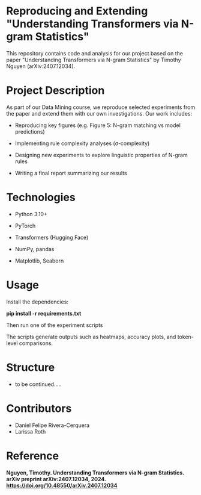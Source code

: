 # Reproducing and Extending "Understanding Transformers via N-gram Statistics"
This repository contains code and analysis for our project based on the paper
"Understanding Transformers via N-gram Statistics" by Timothy Nguyen
(arXiv:2407.12034).

# Project Description
As part of our Data Mining course, we reproduce selected experiments from the paper and extend them with our own investigations. Our work includes:

- Reproducing key figures (e.g. Figure 5: N-gram matching vs model predictions)

- Implementing rule complexity analyses (σ-complexity)

- Designing new experiments to explore linguistic properties of N-gram rules

- Writing a final report summarizing our results

# Technologies
* Python 3.10+

* PyTorch

* Transformers (Hugging Face)

* NumPy, pandas

* Matplotlib, Seaborn

# Usage
Install the dependencies:

**pip install -r requirements.txt**

Then run one of the experiment scripts

The scripts generate outputs such as heatmaps, accuracy plots, and token-level comparisons.

# Structure
- to be continued.....

# Contributors
* Daniel Felipe Rivera-Cerquera
* Larissa Roth

# Reference
**Nguyen, Timothy. Understanding Transformers via N-gram Statistics. arXiv preprint arXiv:2407.12034, 2024.
https://doi.org/10.48550/arXiv.2407.12034**
